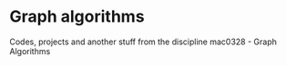 # Graph algorithms

Codes, projects and another stuff from the discipline mac0328 - Graph Algorithms
